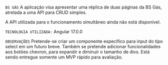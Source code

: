 `BS GÁS`
A aplicação visa apresentar uma réplica de duas páginas da BS Gás, atrelada a uma API para CRUD simples.

A API utilizada para o funcionamento simultâneo ainda não está disponível.

`TECNOLOGIA UTILIZADA:`
Angular 17.0.0

`OBSERVAÇÕES`
Pretende-se criar um componente específico para input do tipo select em um futuro breve. 
Também se pretende adicionar funcionalidades aos botões chevron, para expandir e diminuir
o tamanho de divs. Está sendo entregue somente um MVP rápido para avaliação.